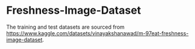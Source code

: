 # Freshness-Image-Dataset

The training and test datasets are sourced from https://www.kaggle.com/datasets/vinayakshanawad/m-97eat-freshness-image-dataset. 

